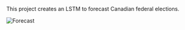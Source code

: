 This project creates an LSTM to forecast Canadian federal elections.

![Forecast](https://github.com/HunterVL/ElectionModel/blob/main/Outputs/MapImg.svg)
